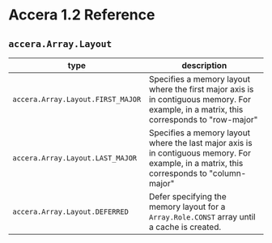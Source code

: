 [//]: # (Project: Accera)
[//]: # (Version: 1.2)

# Accera 1.2 Reference
## `accera.Array.Layout`

type | description
--- | ---
`accera.Array.Layout.FIRST_MAJOR` | Specifies a memory layout where the first major axis is in contiguous memory. For example, in a matrix, this corresponds to "row-major"
`accera.Array.Layout.LAST_MAJOR` | Specifies a memory layout where the last major axis is in contiguous memory. For example, in a matrix, this corresponds to "column-major"
`accera.Array.Layout.DEFERRED` | Defer specifying the memory layout for a `Array.Role.CONST` array until a cache is created.


<div style="page-break-after: always;"></div>
